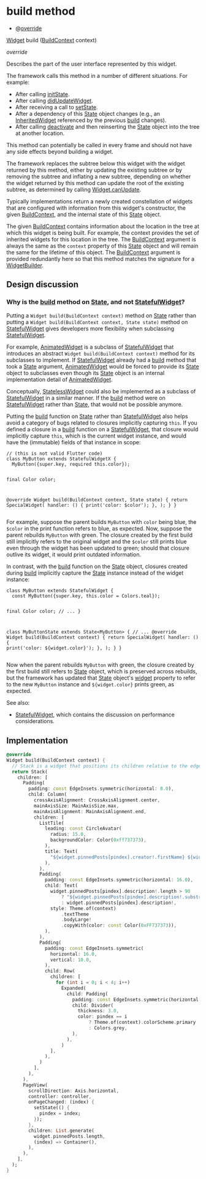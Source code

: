 


# build method







- @[override](https://api.flutter.dev/flutter/dart-core/override-constant.html)

[Widget](https://api.flutter.dev/flutter/widgets/Widget-class.html) build
([BuildContext](https://api.flutter.dev/flutter/widgets/BuildContext-class.html) context)

_<span class="feature">override</span>_



<p>Describes the part of the user interface represented by this widget.</p>
<p>The framework calls this method in a number of different situations. For
example:</p>
<ul>
<li>After calling <a href="https://api.flutter.dev/flutter/widgets/State/initState.html">initState</a>.</li>
<li>After calling <a href="https://api.flutter.dev/flutter/widgets/State/didUpdateWidget.html">didUpdateWidget</a>.</li>
<li>After receiving a call to <a href="https://api.flutter.dev/flutter/widgets/State/setState.html">setState</a>.</li>
<li>After a dependency of this <a href="https://api.flutter.dev/flutter/widgets/State-class.html">State</a> object changes (e.g., an
<a href="https://api.flutter.dev/flutter/widgets/InheritedWidget-class.html">InheritedWidget</a> referenced by the previous <a href="../../widgets_pinned_carousel_widget/CustomCarouselScrollerState/build.md">build</a> changes).</li>
<li>After calling <a href="https://api.flutter.dev/flutter/widgets/State/deactivate.html">deactivate</a> and then reinserting the <a href="https://api.flutter.dev/flutter/widgets/State-class.html">State</a> object into
the tree at another location.</li>
</ul>
<p>This method can potentially be called in every frame and should not have
any side effects beyond building a widget.</p>
<p>The framework replaces the subtree below this widget with the widget
returned by this method, either by updating the existing subtree or by
removing the subtree and inflating a new subtree, depending on whether the
widget returned by this method can update the root of the existing
subtree, as determined by calling <a href="https://api.flutter.dev/flutter/widgets/Widget/canUpdate.html">Widget.canUpdate</a>.</p>
<p>Typically implementations return a newly created constellation of widgets
that are configured with information from this widget's constructor, the
given <a href="https://api.flutter.dev/flutter/widgets/BuildContext-class.html">BuildContext</a>, and the internal state of this <a href="https://api.flutter.dev/flutter/widgets/State-class.html">State</a> object.</p>
<p>The given <a href="https://api.flutter.dev/flutter/widgets/BuildContext-class.html">BuildContext</a> contains information about the location in the
tree at which this widget is being built. For example, the context
provides the set of inherited widgets for this location in the tree. The
<a href="https://api.flutter.dev/flutter/widgets/BuildContext-class.html">BuildContext</a> argument is always the same as the <code>context</code> property of
this <a href="https://api.flutter.dev/flutter/widgets/State-class.html">State</a> object and will remain the same for the lifetime of this
object. The <a href="https://api.flutter.dev/flutter/widgets/BuildContext-class.html">BuildContext</a> argument is provided redundantly here so that
this method matches the signature for a <a href="https://api.flutter.dev/flutter/widgets/WidgetBuilder.html">WidgetBuilder</a>.</p>
<h2 id="design-discussion">Design discussion</h2>
<h3 id="why-is-the-build-method-on-state-and-not-statefulwidget">Why is the <a href="../../widgets_pinned_carousel_widget/CustomCarouselScrollerState/build.md">build</a> method on <a href="https://api.flutter.dev/flutter/widgets/State-class.html">State</a>, and not <a href="https://api.flutter.dev/flutter/widgets/StatefulWidget-class.html">StatefulWidget</a>?</h3>
<p>Putting a <code>Widget build(BuildContext context)</code> method on <a href="https://api.flutter.dev/flutter/widgets/State-class.html">State</a> rather
than putting a <code>Widget build(BuildContext context, State state)</code> method
on <a href="https://api.flutter.dev/flutter/widgets/StatefulWidget-class.html">StatefulWidget</a> gives developers more flexibility when subclassing
<a href="https://api.flutter.dev/flutter/widgets/StatefulWidget-class.html">StatefulWidget</a>.</p>
<p>For example, <a href="https://api.flutter.dev/flutter/widgets/AnimatedWidget-class.html">AnimatedWidget</a> is a subclass of <a href="https://api.flutter.dev/flutter/widgets/StatefulWidget-class.html">StatefulWidget</a> that
introduces an abstract <code>Widget build(BuildContext context)</code> method for its
subclasses to implement. If <a href="https://api.flutter.dev/flutter/widgets/StatefulWidget-class.html">StatefulWidget</a> already had a <a href="../../widgets_pinned_carousel_widget/CustomCarouselScrollerState/build.md">build</a> method
that took a <a href="https://api.flutter.dev/flutter/widgets/State-class.html">State</a> argument, <a href="https://api.flutter.dev/flutter/widgets/AnimatedWidget-class.html">AnimatedWidget</a> would be forced to provide
its <a href="https://api.flutter.dev/flutter/widgets/State-class.html">State</a> object to subclasses even though its <a href="https://api.flutter.dev/flutter/widgets/State-class.html">State</a> object is an
internal implementation detail of <a href="https://api.flutter.dev/flutter/widgets/AnimatedWidget-class.html">AnimatedWidget</a>.</p>
<p>Conceptually, <a href="https://api.flutter.dev/flutter/widgets/StatelessWidget-class.html">StatelessWidget</a> could also be implemented as a subclass of
<a href="https://api.flutter.dev/flutter/widgets/StatefulWidget-class.html">StatefulWidget</a> in a similar manner. If the <a href="../../widgets_pinned_carousel_widget/CustomCarouselScrollerState/build.md">build</a> method were on
<a href="https://api.flutter.dev/flutter/widgets/StatefulWidget-class.html">StatefulWidget</a> rather than <a href="https://api.flutter.dev/flutter/widgets/State-class.html">State</a>, that would not be possible anymore.</p>
<p>Putting the <a href="../../widgets_pinned_carousel_widget/CustomCarouselScrollerState/build.md">build</a> function on <a href="https://api.flutter.dev/flutter/widgets/State-class.html">State</a> rather than <a href="https://api.flutter.dev/flutter/widgets/StatefulWidget-class.html">StatefulWidget</a> also
helps avoid a category of bugs related to closures implicitly capturing
<code>this</code>. If you defined a closure in a <a href="../../widgets_pinned_carousel_widget/CustomCarouselScrollerState/build.md">build</a> function on a
<a href="https://api.flutter.dev/flutter/widgets/StatefulWidget-class.html">StatefulWidget</a>, that closure would implicitly capture <code>this</code>, which is
the current widget instance, and would have the (immutable) fields of that
instance in scope:</p>
<pre class="language-dart"><code class="language-dart">// (this is not valid Flutter code)
class MyButton extends StatefulWidgetX {
  MyButton({super.key, required this.color});

  final Color color;

  @override
  Widget build(BuildContext context, State state) {
    return SpecialWidget(
      handler: () { print('color: $color'); },
    );
  }
}
</code></pre>
<p>For example, suppose the parent builds <code>MyButton</code> with <code>color</code> being blue,
the <code>$color</code> in the print function refers to blue, as expected. Now,
suppose the parent rebuilds <code>MyButton</code> with green. The closure created by
the first build still implicitly refers to the original widget and the
<code>$color</code> still prints blue even through the widget has been updated to
green; should that closure outlive its widget, it would print outdated
information.</p>
<p>In contrast, with the <a href="../../widgets_pinned_carousel_widget/CustomCarouselScrollerState/build.md">build</a> function on the <a href="https://api.flutter.dev/flutter/widgets/State-class.html">State</a> object, closures
created during <a href="../../widgets_pinned_carousel_widget/CustomCarouselScrollerState/build.md">build</a> implicitly capture the <a href="https://api.flutter.dev/flutter/widgets/State-class.html">State</a> instance instead of
the widget instance:</p>
<pre class="language-dart"><code class="language-dart">class MyButton extends StatefulWidget {
  const MyButton({super.key, this.color = Colors.teal});

  final Color color;
  // ...
}

class MyButtonState extends State&lt;MyButton&gt; {
  // ...
  @override
  Widget build(BuildContext context) {
    return SpecialWidget(
      handler: () { print('color: ${widget.color}'); },
    );
  }
}
</code></pre>
<p>Now when the parent rebuilds <code>MyButton</code> with green, the closure created by
the first build still refers to <a href="https://api.flutter.dev/flutter/widgets/State-class.html">State</a> object, which is preserved across
rebuilds, but the framework has updated that <a href="https://api.flutter.dev/flutter/widgets/State-class.html">State</a> object's <a href="https://api.flutter.dev/flutter/widgets/State/widget.html">widget</a>
property to refer to the new <code>MyButton</code> instance and <code>${widget.color}</code>
prints green, as expected.</p>
<p>See also:</p>
<ul>
<li><a href="https://api.flutter.dev/flutter/widgets/StatefulWidget-class.html">StatefulWidget</a>, which contains the discussion on performance considerations.</li>
</ul>



## Implementation

```dart
@override
Widget build(BuildContext context) {
  // Stack is a widget that positions its children relative to the edges of its box.
  return Stack(
    children: [
      Padding(
        padding: const EdgeInsets.symmetric(horizontal: 8.0),
        child: Column(
          crossAxisAlignment: CrossAxisAlignment.center,
          mainAxisSize: MainAxisSize.max,
          mainAxisAlignment: MainAxisAlignment.end,
          children: [
            ListTile(
              leading: const CircleAvatar(
                radius: 15.0,
                backgroundColor: Color(0xff737373),
              ),
              title: Text(
                "${widget.pinnedPosts[pindex].creator!.firstName} ${widget.pinnedPosts[pindex].creator!.lastName}",
              ),
            ),
            Padding(
              padding: const EdgeInsets.symmetric(horizontal: 16.0),
              child: Text(
                widget.pinnedPosts[pindex].description!.length > 90
                    ? "${widget.pinnedPosts[pindex].description!.substring(0, 90)}..."
                    : widget.pinnedPosts[pindex].description!,
                style: Theme.of(context)
                    .textTheme
                    .bodyLarge!
                    .copyWith(color: const Color(0xFF737373)),
              ),
            ),
            Padding(
              padding: const EdgeInsets.symmetric(
                horizontal: 16.0,
                vertical: 10.0,
              ),
              child: Row(
                children: [
                  for (int i = 0; i < 4; i++)
                    Expanded(
                      child: Padding(
                        padding: const EdgeInsets.symmetric(horizontal: 5.0),
                        child: Divider(
                          thickness: 3.0,
                          color: pindex == i
                              ? Theme.of(context).colorScheme.primary
                              : Colors.grey,
                        ),
                      ),
                    )
                ],
              ),
            )
          ],
        ),
      ),
      PageView(
        scrollDirection: Axis.horizontal,
        controller: controller,
        onPageChanged: (index) {
          setState(() {
            pindex = index;
          });
        },
        children: List.generate(
          widget.pinnedPosts.length,
          (index) => Container(),
        ),
      ),
    ],
  );
}
```







